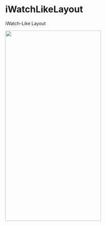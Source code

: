 # iWatchLikeLayout
iWatch-Like Layout

<img src="https://user-images.githubusercontent.com/10692245/209564471-95475cce-d880-47cc-b1b9-140185b1305c.gif" width="300" height="600"/>
